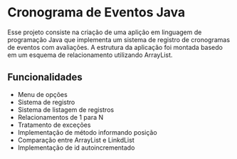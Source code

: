 
# Cronograma de Eventos Java

Esse projeto consiste na criação de uma aplição em linguagem de programação Java que implementa um sistema de registro de cronogramas de eventos com avaliações. A estrutura da aplicação foi montada basedo em um esquema de relacionamento utilizando ArrayList.


## Funcionalidades

- Menu de opções
- Sistema de registro
- Sistema de listagem de registros
- Relacionamentos de 1 para N
- Tratamento de exceções
- Implementação de método informando posição
- Comparação entre ArrayList e LinkdList
- Implementação de id autoincrementado

